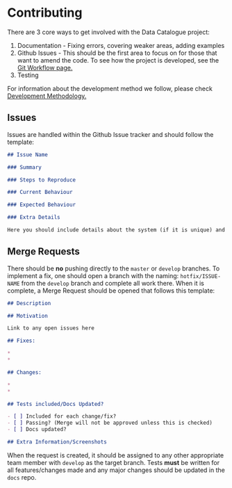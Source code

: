 # Contributing

There are 3 core ways to get involved with the Data Catalogue project:

1. Documentation - Fixing errors, covering weaker areas, adding examples
2. Github Issues - This should be the first area to focus on for those that want to amend the code. To see how the project is developed, see the [Git Workflow page.](/./Devops/General/Development_Methodology/git_workflow.md)
3. Testing

For information about the development method we follow, please check [Development Methodology.](/./Devops/General/Development_Methodology/git_workflow.md)

## Issues

Issues are handled within the Github Issue tracker and should follow the template:

```markdown
## Issue Name

### Summary

### Steps to Reproduce

### Current Behaviour

### Expected Behaviour

### Extra Details

Here you should include details about the system (if it is unique) and possible information about a fix (feel free to link to code where relevant). Screenshots/GIFs are also fine here.

```



## Merge Requests

There should be **no** pushing directly to the `master` or `develop` branches. To implement a fix, one should open a branch with the naming: `hotfix/ISSUE-NAME` from the `develop` branch and complete all work there. When it is complete, a Merge Request should be opened that follows this template:

```markdown
## Description

## Motivation 

Link to any open issues here

## Fixes:

* 
*  

## Changes:

* 
* 

## Tests included/Docs Updated?

- [ ] Included for each change/fix?
- [ ] Passing? (Merge will not be approved unless this is checked)
- [ ] Docs updated?

## Extra Information/Screenshots
```

When the request is created, it should be assigned to any other appropriate team member with `develop` as the target branch. Tests **must** be written for all features/changes made and any major changes should be updated in the `docs` repo.





